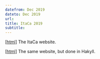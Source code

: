 ```yaml
---
datefrom: Dec 2019
dateto: Dec 2019
url:
title: ItaCa 2019
subtitle:
---
```


[[html](http://www.mat.unimi.it/users/itaca/)] The ItaCa website.

[[html](/itaca/index.html)] The same website, but done in Hakyll.
